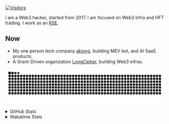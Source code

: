 <!-- markdownlint-disable MD041 MD010 MD033 -->
[![Visitors](https://api.visitorbadge.io/api/daily?path=Akagi201%2FAkagi201&label=Visitors%20Today&countColor=%2337d67a)](https://visitorbadge.io/status?path=Akagi201%2FAkagi201)

I am a Web3 hacker, started from 2017. I am focused on Web3 Infra and HFT trading.
I work as an [RSE](https://us-rse.org/about/what-is-an-rse/).

## Now

* My one person tech company [akjong](https://github.com/akjong), building MEV bot, and AI SaaS products.
* A Grant-Driven organization [LongCipher](https://github.com/longcipher), building Web3 infras.

[![github contribution grid snake animation](https://raw.githubusercontent.com/Akagi201/Akagi201/output/github-contribution-grid-snake.svg#gh-light-mode-only)](https://github.com/Akagi201)

<details>
<summary>GitHub Stats</summary>
  <a href="https://github.com/Akagi201"><img alt="Profile Detail" src="https://raw.githubusercontent.com/Akagi201/Akagi201/master/profile-summary-card-output/dracula/0-profile-details.svg" /></a>
  <a href="https://github.com/Akagi201"><img alt="Github Stats" src="https://raw.githubusercontent.com/Akagi201/Akagi201/master/profile-summary-card-output/dracula/3-stats.svg" /></a>
  <a href="https://github.com/Akagi201"><img alt="Lang By Commits" src="https://raw.githubusercontent.com/Akagi201/Akagi201/master/profile-summary-card-output/dracula/2-most-commit-language.svg" /></a>
</details>

<details>
<summary>Wakatime Stats</summary>
<br>

<!--START_SECTION:waka-->

```txt
From: 17 April 2025 - To: 24 April 2025

Total Time: 27 hrs 39 mins

Other        14 hrs 8 mins   ████████████▓░░░░░░░░░░░░   51.11 %
Rust         7 hrs 38 mins   ███████░░░░░░░░░░░░░░░░░░   27.61 %
Markdown     1 hr 13 mins    █░░░░░░░░░░░░░░░░░░░░░░░░   04.43 %
sh           56 mins         █░░░░░░░░░░░░░░░░░░░░░░░░   03.40 %
TypeScript   50 mins         ▓░░░░░░░░░░░░░░░░░░░░░░░░   03.03 %
TOML         39 mins         ▓░░░░░░░░░░░░░░░░░░░░░░░░   02.36 %
Go           18 mins         ▒░░░░░░░░░░░░░░░░░░░░░░░░   01.13 %
Python       17 mins         ▒░░░░░░░░░░░░░░░░░░░░░░░░   01.07 %
YAML         17 mins         ▒░░░░░░░░░░░░░░░░░░░░░░░░   01.05 %
Svelte       15 mins         ▒░░░░░░░░░░░░░░░░░░░░░░░░   00.94 %
```

<!--END_SECTION:waka-->

</details>
